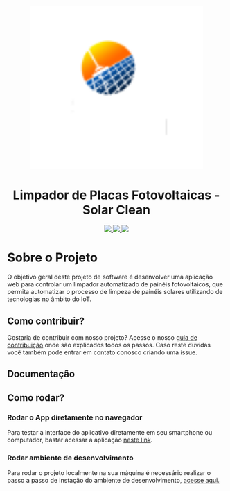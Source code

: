 <div align="center">
  <img src="https://github.com/PI2-Grupo4/Front-end/blob/main/src/assets/images/logo.png" alt="logo" width="400px">
</div>

<h1 align="center">Limpador de Placas Fotovoltaicas - Solar Clean </h1>
<p align="center">
<a href="https://opensource.org/licenses/gpl-3.0.html">
  <img src="https://img.shields.io/badge/License-MIT-blue.svg">
</a>
<a href="https://open.vscode.dev/PI2-Grupo4/Front-end">
  <img src="https://open.vscode.dev/badges/open-in-vscode.svg">
</a>
<a href="https://nodejs.org/en/blog/release/v14.18.1/">
  <img src="https://img.shields.io/badge/node-14.18.1-brightgreen.svg">
</a>
</p>

# Sobre o Projeto

O objetivo geral deste projeto de software é desenvolver uma aplicação web para controlar um limpador automatizado de painéis fotovoltaicos, que permita automatizar o processo de limpeza de painéis solares utilizando de tecnologias no âmbito do IoT.

## Como contribuir?

Gostaria de contribuir com nosso projeto? Acesse o nosso [guia de contribuição]() onde são explicados todos os passos.
Caso reste duvidas você também pode entrar em contato conosco criando uma issue.

## Documentação

## Como rodar?

### Rodar o App diretamente no navegador

Para testar a interface do aplicativo diretamente em seu smartphone ou computador, bastar acessar a aplicação [neste link](https://solar-clean.herokuapp.com/).

### Rodar ambiente de desenvolvimento

Para rodar o projeto localmente na sua máquina é necessário realizar o passo a passo de instação do ambiente de desenvolvimento, [acesse aqui.](guia-instalacao.md)